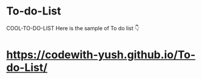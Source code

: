 # To-do-List
COOL-TO-DO-LIST
Here is the sample of To do list 👇
# https://codewith-yush.github.io/To-do-List/
